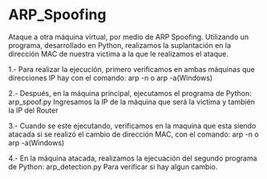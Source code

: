 # ARP_Spoofing
Ataque a otra máquina virtual, por medio de ARP Spoofing.
Utilizando un programa, desarrollado en Python, realizamos la suplantación en la dirección MAC de nuestra victima
a la que le realizamos el ataque.

1.- Para realizar la ejecución, primero verificamos en ambas máquinas que direcciones IP hay con el comando:
                              arp -n o arp -a(Windows)

2.- Después, en la máquina principal, ejecutamos el programa de Python: arp_spoof.py
Ingresamos la IP de la máquina que será la victima y también la IP del Router

3.- Cuando se este ejecutando, verificamos en la maquina que esta siendo atacada si se realizó el cambio de dirección MAC,
con el comando:   arp -n o arp -a(Windows)

4.- En la máquina atacada, realizamos la ejecuación del segundo programa de Python: arp_detection.py
Para verificar si hay algun cambio.
